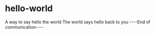 # hello-world
A way to say hello the world
The world says hello back to you
----End of communication----
